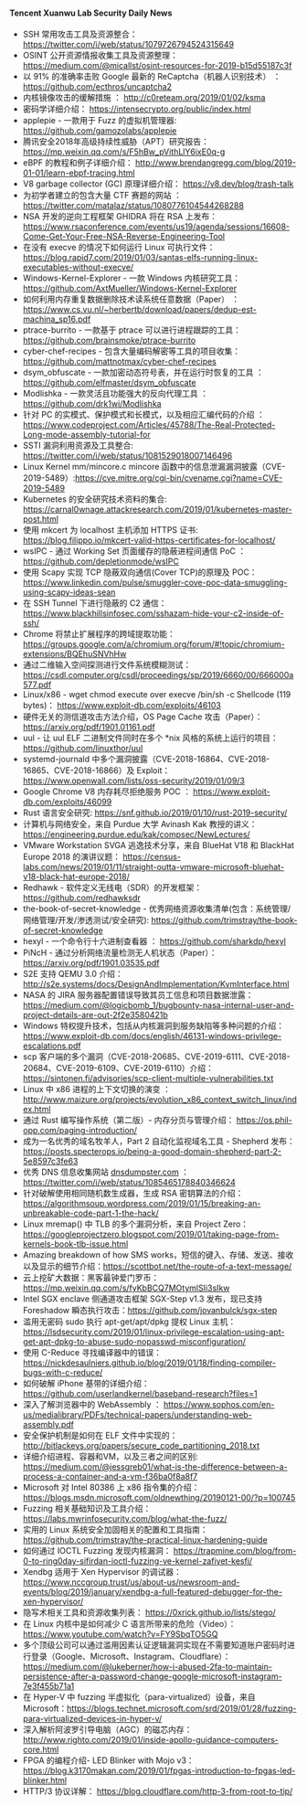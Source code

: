 #### Tencent Xuanwu Lab Security Daily News

* SSH 常用攻击工具及资源整合： <https://twitter.com/i/web/status/1079726794524315649>
* OSINT 公开资源情报收集工具及资源整理： <https://medium.com/@micallst/osint-resources-for-2019-b15d55187c3f>
* 以 91% 的准确率击败 Google 最新的 ReCaptcha（机器人识别技术） ： <https://github.com/ecthros/uncaptcha2>
* 内核镜像攻击的缓解措施 ： <http://c0reteam.org/2019/01/02/ksma>
* 密码学详细介绍： <https://intensecrypto.org/public/index.html>
*  applepie  - 一款用于 Fuzz 的虚拟机管理器: <https://github.com/gamozolabs/applepie>
* 腾讯安全2018年高级持续性威胁（APT）研究报告： <https://mp.weixin.qq.com/s/F5hBw_pVithLlY6ixE0q-g>
*  eBPF 的教程和例子详细介绍： <http://www.brendangregg.com/blog/2019-01-01/learn-ebpf-tracing.html>
* V8 garbage collector (GC)  原理详细介绍： <https://v8.dev/blog/trash-talk>
* 为初学者建立的包含大量 CTF 赛题的网站 ：<https://twitter.com/matalaz/status/1080776104544268288>
* NSA 开发的逆向工程框架 GHIDRA 将在 RSA 上发布：<https://www.rsaconference.com/events/us19/agenda/sessions/16608-Come-Get-Your-Free-NSA-Reverse-Engineering-Tool>
*  在没有 execve 的情况下如何运行 Linux 可执行文件： <https://blog.rapid7.com/2019/01/03/santas-elfs-running-linux-executables-without-execve/>
* Windows-Kernel-Explorer  - 一款 Windows 内核研究工具： <https://github.com/AxtMueller/Windows-Kernel-Explorer>
* 如何利用内存重复数据删除技术读系统任意数据（Paper） ： <https://www.cs.vu.nl/~herbertb/download/papers/dedup-est-machina_sp16.pdf>
* ptrace-burrito  - 一款基于 ptrace 可以进行进程跟踪的工具： <https://github.com/brainsmoke/ptrace-burrito>
* cyber-chef-recipes - 包含大量编码解密等工具的项目收集： <https://github.com/mattnotmax/cyber-chef-recipes>
* dsym_obfuscate - 一款加密动态符号表，并在运行时恢复的工具 ：<https://github.com/elfmaster/dsym_obfuscate>
* Modlishka  - 一款灵活且功能强大的反向代理工具 ： <https://github.com/drk1wi/Modlishka>
* 针对 PC 的实模式、保护模式和长模式，以及相应汇编代码的介绍 ： <https://www.codeproject.com/Articles/45788/The-Real-Protected-Long-mode-assembly-tutorial-for>
* SSTI 漏洞利用资源及工具整合: <https://twitter.com/i/web/status/1081529018007146496>
* Linux Kernel mm/mincore.c mincore 函数中的信息泄漏漏洞披露（CVE-2019-5489）:<https://cve.mitre.org/cgi-bin/cvename.cgi?name=CVE-2019-5489>
* Kubernetes 的安全研究技术资料的集合: <https://carnal0wnage.attackresearch.com/2019/01/kubernetes-master-post.html>
* 使用 mkcert 为 localhost 主机添加 HTTPS 证书: <https://blog.filippo.io/mkcert-valid-https-certificates-for-localhost/>
* wsIPC - 通过 Working Set 页面缓存的隐蔽进程间通信 PoC ： <https://github.com/depletionmode/wsIPC>
* 使用 Scapy 实现 TCP 隐蔽双向通信(Cover TCP)的原理及 POC：<https://www.linkedin.com/pulse/smuggler-cove-poc-data-smuggling-using-scapy-ideas-sean>
* 在 SSH Tunnel 下进行隐蔽的 C2 通信： <https://www.blackhillsinfosec.com/sshazam-hide-your-c2-inside-of-ssh/>
* Chrome 将禁止扩展程序的跨域提取功能：<https://groups.google.com/a/chromium.org/forum/#!topic/chromium-extensions/BQEhuSNVhHw>
* 通过二维输入空间探测进行文件系统模糊测试：<https://csdl.computer.org/csdl/proceedings/sp/2019/6660/00/666000a577.pdf>
*  Linux/x86 - wget chmod execute over execve /bin/sh -c Shellcode (119 bytes)： <https://www.exploit-db.com/exploits/46103>
* 硬件无关的测信道攻击方法介绍，OS Page Cache 攻击（Paper）：<https://arxiv.org/pdf/1901.01161.pdf>
* uul  - 让 uul ELF 二进制文件同时在多个 *nix 风格的系统上运行的项目： <https://github.com/linuxthor/uul>
* systemd-journald 中多个漏洞披露（CVE-2018-16864、CVE-2018-16865、CVE-2018-16866）及 Exploit： <https://www.openwall.com/lists/oss-security/2019/01/09/3>
* Google Chrome V8 内存耗尽拒绝服务 POC ： <https://www.exploit-db.com/exploits/46099>
* Rust 语言安全研究: <https://snf.github.io/2019/01/10/rust-2019-security/>
* 计算机与网络安全，来自 Purdue 大学 Avinash Kak 教授的讲义：<https://engineering.purdue.edu/kak/compsec/NewLectures/>
* VMware Workstation SVGA 逃逸技术分享，来自 BlueHat V18 和 BlackHat Europe 2018 的演讲议题： <https://census-labs.com/news/2019/01/11/straight-outta-vmware-microsoft-bluehat-v18-black-hat-europe-2018/>
* Redhawk - 软件定义无线电（SDR）的开发框架： <https://github.com/redhawksdr>
* the-book-of-secret-knowledge - 优秀网络资源收集清单(包含：系统管理/网络管理/开发/渗透测试/安全研究): <https://github.com/trimstray/the-book-of-secret-knowledge>
*  hexyl - 一个命令行十六进制查看器 ： <https://github.com/sharkdp/hexyl>
*  PiNcH - 通过分析网络流量检测无人机状态（Paper）： <https://arxiv.org/pdf/1901.03535.pdf>
* S2E 支持 QEMU 3.0 介绍： <http://s2e.systems/docs/DesignAndImplementation/KvmInterface.html>
* NASA 的 JIRA 服务器配置错误导致其员工信息和项目数据泄露： <https://medium.com/@logicbomb_1/bugbounty-nasa-internal-user-and-project-details-are-out-2f2e3580421b>
*  Windows 特权提升技术，包括从内核漏洞到服务缺陷等多种问题的介绍： <https://www.exploit-db.com/docs/english/46131-windows-privilege-escalations.pdf>
* scp 客户端的多个漏洞（CVE-2018-20685、CVE-2019-6111、CVE-2018-20684、CVE-2019-6109、CVE-2019-6110）介绍： <https://sintonen.fi/advisories/scp-client-multiple-vulnerabilities.txt>
* Linux 中 x86 进程的上下文切换的演变 ：<http://www.maizure.org/projects/evolution_x86_context_switch_linux/index.html>
* 通过 Rust 编写操作系统（第二版）- 内存分页与管理介绍： <https://os.phil-opp.com/paging-introduction/>
* 成为一名优秀的域名牧羊人，Part 2 自动化监视域名工具 - Shepherd 发布： <https://posts.specterops.io/being-a-good-domain-shepherd-part-2-5e8597c3fe63>
* 优秀 DNS 信息收集网站 [dnsdumpster.com](http://dnsdumpster.com/) ： <https://twitter.com/i/web/status/1085465178840346624>
* 针对破解使用相同随机数生成器，生成 RSA 密钥算法的介绍：<https://algorithmsoup.wordpress.com/2019/01/15/breaking-an-unbreakable-code-part-1-the-hack/>
* Linux  mremap() 中 TLB 的多个漏洞分析，来自 Project Zero： <https://googleprojectzero.blogspot.com/2019/01/taking-page-from-kernels-book-tlb-issue.html>
* Amazing breakdown of how SMS works，短信的键入、存储、发送、接收以及显示的细节介绍：<https://scottbot.net/the-route-of-a-text-message/>
*  云上挖矿大数据：黑客最钟爱门罗币： <https://mp.weixin.qq.com/s/fyKbBCQ7MOtymlSIi3sIkw>
* Intel SGX enclave 侧通道攻击框架 SGX-Step v1.3 发布，现已支持 Foreshadow 瞬态执行攻击：<https://github.com/jovanbulck/sgx-step>
* 滥用无密码 sudo 执行 apt-get/apt/dpkg 提权 Linux 主机： <https://lsdsecurity.com/2019/01/linux-privilege-escalation-using-apt-get-apt-dpkg-to-abuse-sudo-nopasswd-misconfiguration/>
* 使用 C-Reduce 寻找编译器中的错误： <https://nickdesaulniers.github.io/blog/2019/01/18/finding-compiler-bugs-with-c-reduce/>
* 如何破解 iPhone 基带的详细介绍： <https://github.com/userlandkernel/baseband-research?files=1>
* 深入了解浏览器中的 WebAssembly ： <https://www.sophos.com/en-us/medialibrary/PDFs/technical-papers/understanding-web-assembly.pdf>
* 安全保护机制是如何在 ELF 文件中实现的： <http://bitlackeys.org/papers/secure_code_partitioning_2018.txt>
*  详细介绍进程、容器和VM，以及三者之间的区别: <https://medium.com/@jessgreb01/what-is-the-difference-between-a-process-a-container-and-a-vm-f36ba0f8a8f7>
* Microsoft 对 Intel 80386 上 x86 指令集的介绍：<https://blogs.msdn.microsoft.com/oldnewthing/20190121-00/?p=100745>
* Fuzzing 相关基础知识及工具介绍： <https://labs.mwrinfosecurity.com/blog/what-the-fuzz/>
* 实用的 Linux 系统安全加固相关的配置和工具指南： <https://github.com/trimstray/the-practical-linux-hardening-guide>
* 如何通过 IOCTL Fuzzing 发现内核漏洞： <https://trapmine.com/blog/from-0-to-ring0day-sifirdan-ioctl-fuzzing-ve-kernel-zafiyet-kesfi/>
* Xendbg 适用于 Xen Hypervisor 的调试器： <https://www.nccgroup.trust/us/about-us/newsroom-and-events/blog/2019/january/xendbg-a-full-featured-debugger-for-the-xen-hypervisor/>
* 隐写术相关工具和资源收集列表： <https://0xrick.github.io/lists/stego/>
* 在 Linux 内核中是如何减少 C 语言所带来的危险（Video）： <https://www.youtube.com/watch?v=FY9SbqTO5GQ>
* 多个顶级公司可以通过滥用因素认证逻辑漏洞实现在不需要知道账户密码时进行登录（Google、Microsoft、Instagram、Cloudflare）： <https://medium.com/@lukeberner/how-i-abused-2fa-to-maintain-persistence-after-a-password-change-google-microsoft-instagram-7e3f455b71a1>
* 在 Hyper-V 中 fuzzing 半虚拟化（para-virtualized）设备，来自 Microsoft：<https://blogs.technet.microsoft.com/srd/2019/01/28/fuzzing-para-virtualized-devices-in-hyper-v/>
* 深入解析阿波罗引导电脑（AGC）的磁芯内存： <http://www.righto.com/2019/01/inside-apollo-guidance-computers-core.html>
* FPGA 的编程介绍- LED Blinker with Mojo v3：  <https://blog.k3170makan.com/2019/01/fpgas-introduction-to-fpgas-led-blinker.html>
* HTTP/3 协议详解： <https://blog.cloudflare.com/http-3-from-root-to-tip/>
